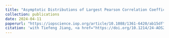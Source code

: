 ```yaml
---
title: "Asymptotic Distributions of Largest Pearson Correlation Coefficients Under Dependent Structures"
collection: publications
date: 2024-04-11
paperurl: "https://iopscience.iop.org/article/10.1088/1361-6420/ab15df"
citation: 'with Tiefeng Jiang, <a href="https://doi.org/10.1214/24-AOS2369" style="color: #1a0dab;">Annals of Statistics</a>, 53(3): 907–928, 2025.'
---
```


